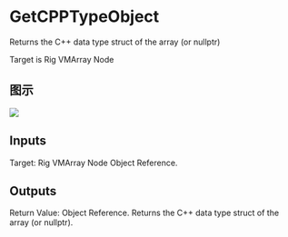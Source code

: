 # GetCPPTypeObject

Returns the C++ data type struct of the array (or nullptr)

Target is Rig VMArray Node

## 图示

![]($-20221218-20413773.png)

## Inputs

Target: Rig VMArray Node Object Reference.  

## Outputs

Return Value: Object Reference. Returns the C++ data type struct of the array (or nullptr).

